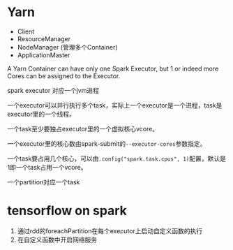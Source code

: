 
# Yarn

- Client
- ResourceManager
- NodeManager (管理多个Container)
- ApplicationMaster


A Yarn Container can have only one Spark Executor, but 1 or indeed more Cores can be assigned to the Executor.

spark executor 对应一个jvm进程

一个executor可以并行执行多个task，实际上一个executor是一个进程，task是executor里的一个线程。

一个task至少要独占executor里的一个虚拟核心vcore。

一个executor里的核心数由spark-submit的`--executor-cores`参数指定。

一个task要占用几个核心，可以由`.config("spark.task.cpus", 1)`配置，默认是1即一个task占用一个vcore。

一个partition对应一个task

# tensorflow on spark


1. 通过rdd的foreachPartition在每个executor上启动自定义函数的执行
2. 在自定义函数中开启网络服务